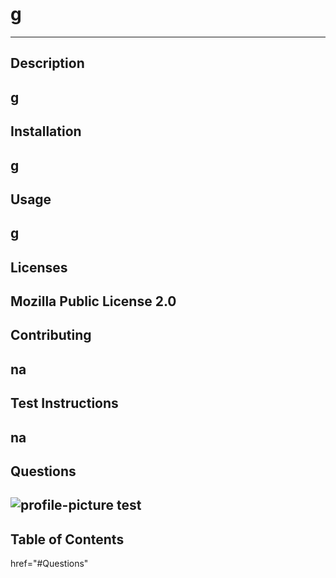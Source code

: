 # g
  ---------------------------------------
  ## Description
  g
  ---------------------------------------
## Installation
g
------------------------------------------
## Usage
g
------------------------------------------
## Licenses
Mozilla Public License 2.0
------------------------------------------
## Contributing
na
------------------------------------------
## Test Instructions
na
------------------------------------------
## Questions
![profile-picture](https://avatars3.githubusercontent.com/u/11791361?v=4=250x)
test
------------------------------------------
## Table of Contents
href="#Questions"
